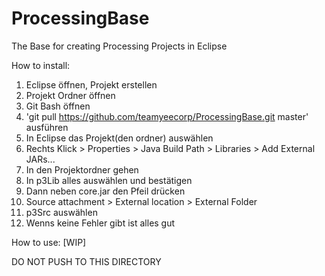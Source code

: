 # ProcessingBase
The Base for creating Processing Projects in Eclipse

How to install:
1. Eclipse öffnen, Projekt erstellen
2. Projekt Ordner öffnen
3. Git Bash öffnen
4. 'git pull https://github.com/teamyeecorp/ProcessingBase.git master' ausführen
5. In Eclipse das Projekt(den ordner) auswählen
6. Rechts Klick > Properties > Java Build Path > Libraries > Add External JARs...
7. In den Projektordner gehen
8. In p3Lib alles auswählen und bestätigen
9. Dann neben core.jar den Pfeil drücken
10. Source attachment > External location > External Folder
11. p3Src auswählen
12. Wenns keine Fehler gibt ist alles gut

How to use:
[WIP]

DO NOT PUSH TO THIS DIRECTORY
